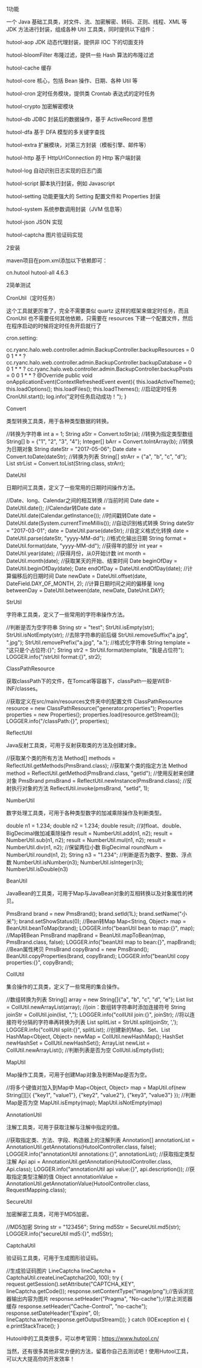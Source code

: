 1功能


一个 Java 基础工具类，对文件、流、加密解密、转码、正则、线程、XML 等 JDK 方法进行封装，组成各种 Util 工具类，同时提供以下组件：



hutool-aop JDK 动态代理封装，提供非 IOC 下的切面支持

hutool-bloomFilter 布隆过滤，提供一些 Hash 算法的布隆过滤

hutool-cache 缓存

hutool-core 核心，包括 Bean 操作、日期、各种 Util 等

hutool-cron 定时任务模块，提供类 Crontab 表达式的定时任务

hutool-crypto 加密解密模块

hutool-db JDBC 封装后的数据操作，基于 ActiveRecord 思想

hutool-dfa 基于 DFA 模型的多关键字查找

hutool-extra 扩展模块，对第三方封装（模板引擎、邮件等）

hutool-http 基于 HttpUrlConnection 的 Http 客户端封装

hutool-log 自动识别日志实现的日志门面

hutool-script 脚本执行封装，例如 Javascript

hutool-setting 功能更强大的 Setting 配置文件和 Properties 封装

hutool-system 系统参数调用封装（JVM 信息等）

hutool-json JSON 实现

hutool-captcha 图片验证码实现





2安装


maven项目在pom.xml添加以下依赖即可：



<dependency>
    <groupId>cn.hutool</groupId>
    <artifactId>hutool-all</artifactId>
    <version>4.6.3</version>
</dependency>




2简单测试


CronUtil（定时任务）



这个工具就更厉害了，完全不需要类似 quartz 这样的框架来做定时任务，而且 CronUtil 也不需要任何其他依赖，只需要在 resources 下建一个配置文件，然后在程序启动的时候将定时任务开启就行了



cron.setting:



cc.ryanc.halo.web.controller.admin.BackupController.backupResources = 0 0 1 * * ?
cc.ryanc.halo.web.controller.admin.BackupController.backupDatabase = 0 0 1 * * ?
cc.ryanc.halo.web.controller.admin.BackupController.backupPosts = 0 0 1 * * ?
@Override
public void onApplicationEvent(ContextRefreshedEvent event){
this.loadActiveTheme();
this.loadOptions();
this.loadFiles();
this.loadThemes();
//启动定时任务
CronUtil.start();
log.info("定时任务启动成功！");
}


Convert



类型转换工具类，用于各种类型数据的转换。



//转换为字符串
int a = 1;
String aStr = Convert.toStr(a);
//转换为指定类型数组
String[] b = {"1", "2", "3", "4"};
Integer[] bArr = Convert.toIntArray(b);
//转换为日期对象
String dateStr = "2017-05-06";
Date date = Convert.toDate(dateStr);
//转换为列表
String[] strArr = {"a", "b", "c", "d"};
List<String> strList = Convert.toList(String.class, strArr);


DateUtil



日期时间工具类，定义了一些常用的日期时间操作方法。



//Date、long、Calendar之间的相互转换
//当前时间
Date date = DateUtil.date();
//Calendar转Date
date = DateUtil.date(Calendar.getInstance());
//时间戳转Date
date = DateUtil.date(System.currentTimeMillis());
//自动识别格式转换
String dateStr = "2017-03-01";
date = DateUtil.parse(dateStr);
//自定义格式化转换
date = DateUtil.parse(dateStr, "yyyy-MM-dd");
//格式化输出日期
String format = DateUtil.format(date, "yyyy-MM-dd");
//获得年的部分
int year = DateUtil.year(date);
//获得月份，从0开始计数
int month = DateUtil.month(date);
//获取某天的开始、结束时间
Date beginOfDay = DateUtil.beginOfDay(date);
Date endOfDay = DateUtil.endOfDay(date);
//计算偏移后的日期时间
Date newDate = DateUtil.offset(date, DateField.DAY_OF_MONTH, 2);
//计算日期时间之间的偏移量
long betweenDay = DateUtil.between(date, newDate, DateUnit.DAY);


StrUtil



字符串工具类，定义了一些常用的字符串操作方法。



//判断是否为空字符串
String str = "test";
StrUtil.isEmpty(str);
StrUtil.isNotEmpty(str);
//去除字符串的前后缀
StrUtil.removeSuffix("a.jpg", ".jpg");
StrUtil.removePrefix("a.jpg", "a.");
//格式化字符串
String template = "这只是个占位符:{}";
String str2 = StrUtil.format(template, "我是占位符");
LOGGER.info("/strUtil format:{}", str2);


ClassPathResource



获取classPath下的文件，在Tomcat等容器下，classPath一般是WEB-INF/classes。



//获取定义在src/main/resources文件夹中的配置文件
ClassPathResource resource = new ClassPathResource("generator.properties");
Properties properties = new Properties();
properties.load(resource.getStream());
LOGGER.info("/classPath:{}", properties);


ReflectUtil



Java反射工具类，可用于反射获取类的方法及创建对象。



//获取某个类的所有方法
Method[] methods = ReflectUtil.getMethods(PmsBrand.class);
//获取某个类的指定方法
Method method = ReflectUtil.getMethod(PmsBrand.class, "getId");
//使用反射来创建对象
PmsBrand pmsBrand = ReflectUtil.newInstance(PmsBrand.class);
//反射执行对象的方法
ReflectUtil.invoke(pmsBrand, "setId", 1);


NumberUtil



数字处理工具类，可用于各种类型数字的加减乘除操作及判断类型。



double n1 = 1.234;
double n2 = 1.234;
double result;
//对float、double、BigDecimal做加减乘除操作
result = NumberUtil.add(n1, n2);
result = NumberUtil.sub(n1, n2);
result = NumberUtil.mul(n1, n2);
result = NumberUtil.div(n1, n2);
//保留两位小数
BigDecimal roundNum = NumberUtil.round(n1, 2);
String n3 = "1.234";
//判断是否为数字、整数、浮点数
NumberUtil.isNumber(n3);
NumberUtil.isInteger(n3);
NumberUtil.isDouble(n3)


BeanUtil



JavaBean的工具类，可用于Map与JavaBean对象的互相转换以及对象属性的拷贝。



PmsBrand brand = new PmsBrand();
brand.setId(1L);
brand.setName("小米");
brand.setShowStatus(0);
//Bean转Map
Map<String, Object> map = BeanUtil.beanToMap(brand);
LOGGER.info("beanUtil bean to map:{}", map);
//Map转Bean
PmsBrand mapBrand = BeanUtil.mapToBean(map, PmsBrand.class, false);
LOGGER.info("beanUtil map to bean:{}", mapBrand);
//Bean属性拷贝
PmsBrand copyBrand = new PmsBrand();
BeanUtil.copyProperties(brand, copyBrand);
LOGGER.info("beanUtil copy properties:{}", copyBrand);


CollUtil



集合操作的工具类，定义了一些常用的集合操作。



//数组转换为列表
String[] array = new String[]{"a", "b", "c", "d", "e"};
List<String> list = CollUtil.newArrayList(array);
//join：数组转字符串时添加连接符号
String joinStr = CollUtil.join(list, ",");
LOGGER.info("collUtil join:{}", joinStr);
//将以连接符号分隔的字符串再转换为列表
List<String> splitList = StrUtil.split(joinStr, ',');
LOGGER.info("collUtil split:{}", splitList);
//创建新的Map、Set、List
HashMap<Object, Object> newMap = CollUtil.newHashMap();
HashSet<Object> newHashSet = CollUtil.newHashSet();
ArrayList<Object> newList = CollUtil.newArrayList();
//判断列表是否为空
CollUtil.isEmpty(list);


MapUtil



Map操作工具类，可用于创建Map对象及判断Map是否为空。



//将多个键值对加入到Map中
Map<Object, Object> map = MapUtil.of(new String[][]{
{"key1", "value1"},
{"key2", "value2"},
{"key3", "value3"}
});
//判断Map是否为空
MapUtil.isEmpty(map);
MapUtil.isNotEmpty(map)


AnnotationUtil



注解工具类，可用于获取注解与注解中指定的值。



//获取指定类、方法、字段、构造器上的注解列表
Annotation[] annotationList = AnnotationUtil.getAnnotations(HutoolController.class, false);
LOGGER.info("annotationUtil annotations:{}", annotationList);
//获取指定类型注解
Api api = AnnotationUtil.getAnnotation(HutoolController.class, Api.class);
LOGGER.info("annotationUtil api value:{}", api.description());
//获取指定类型注解的值
Object annotationValue = AnnotationUtil.getAnnotationValue(HutoolController.class, RequestMapping.class);


SecureUtil



加密解密工具类，可用于MD5加密。



//MD5加密
String str = "123456";
String md5Str = SecureUtil.md5(str);
LOGGER.info("secureUtil md5:{}", md5Str);


CaptchaUtil



验证码工具类，可用于生成图形验证码。



//生成验证码图片
LineCaptcha lineCaptcha = CaptchaUtil.createLineCaptcha(200, 100);
try {
request.getSession().setAttribute("CAPTCHA_KEY", lineCaptcha.getCode());
response.setContentType("image/png");//告诉浏览器输出内容为图片
response.setHeader("Pragma", "No-cache");//禁止浏览器缓存
response.setHeader("Cache-Control", "no-cache");
response.setDateHeader("Expire", 0);
lineCaptcha.write(response.getOutputStream());
} catch (IOException e) {
e.printStackTrace();
}


Hutool中的工具类很多，可以参考官网：https://www.hutool.cn/


当然，还有很多其他非常方便的方法，留着你自己去测试吧！使用Hutool工具，可以大大提高你的开发效率！